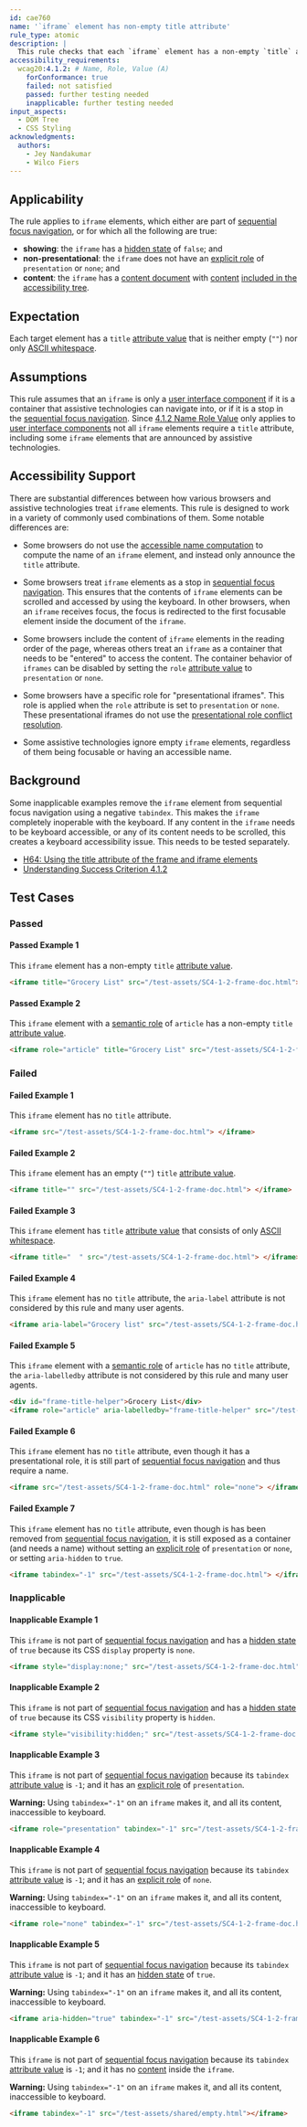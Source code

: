 ```yaml
---
id: cae760
name: '`iframe` element has non-empty title attribute'
rule_type: atomic
description: |
  This rule checks that each `iframe` element has a non-empty `title` attribute.
accessibility_requirements:
  wcag20:4.1.2: # Name, Role, Value (A)
    forConformance: true
    failed: not satisfied
    passed: further testing needed
    inapplicable: further testing needed
input_aspects:
  - DOM Tree
  - CSS Styling
acknowledgments:
  authors:
    - Jey Nandakumar
    - Wilco Fiers
---
```


## Applicability

The rule applies to `iframe` elements, which either are part of [sequential focus navigation][], or for which all the following are true:

- **showing**: the `iframe` has a [hidden state][] of `false`; and
- **non-presentational**: the `iframe` does not have an [explicit role][] of `presentation` or `none`; and
- **content**: the `iframe` has a [content document][] with [content][] [included in the accessibility tree][].

## Expectation

Each target element has a `title` [attribute value][] that is neither empty (`""`) nor only [ASCII whitespace][].

## Assumptions

This rule assumes that an `iframe` is only a [user interface component][] if it is a container that assistive technologies can navigate into, or if it is a stop in the [sequential focus navigation][]. Since [4.1.2 Name Role Value][sc412] only applies to [user interface components][user interface component] not all `iframe` elements require a `title` attribute, including some `iframe` elements that are announced by assistive technologies.

## Accessibility Support

There are substantial differences between how various browsers and assistive technologies treat `iframe` elements. This rule is designed to work in a variety of commonly used combinations of them. Some notable differences are:

- Some browsers do not use the [accessible name computation][] to compute the name of an `iframe` element, and instead only announce the `title` attribute.

- Some browsers treat `iframe` elements as a stop in [sequential focus navigation][]. This ensures that the contents of `iframe` elements can be scrolled and accessed by using the keyboard. In other browsers, when an `iframe` receives focus, the focus is redirected to the first focusable element inside the document of the `iframe`.

- Some browsers include the content of `iframe` elements in the reading order of the page, whereas others treat an `iframe` as a container that needs to be "entered" to access the content. The container behavior of `iframes` can be disabled by setting the `role` [attribute value][] to `presentation` or `none`.

- Some browsers have a specific role for "presentational iframes". This role is applied when the `role` attribute is set to `presentation` or `none`. These presentational iframes do not use the [presentational role conflict resolution][].

- Some assistive technologies ignore empty `iframe` elements, regardless of them being focusable or having an accessible name.

## Background

Some inapplicable examples remove the `iframe` element from sequential focus navigation using a negative `tabindex`. This makes the `iframe` completely inoperable with the keyboard. If any content in the `iframe` needs to be keyboard accessible, or any of its content needs to be scrolled, this creates a keyboard accessibility issue. This needs to be tested separately.

- [H64: Using the title attribute of the frame and iframe elements](https://www.w3.org/WAI/WCAG21/Techniques/html/H64)
- [Understanding Success Criterion 4.1.2](https://www.w3.org/WAI/WCAG21/Understanding/name-role-value.html)

## Test Cases

### Passed

#### Passed Example 1

This `iframe` element has a non-empty `title` [attribute value][].

```html
<iframe title="Grocery List" src="/test-assets/SC4-1-2-frame-doc.html"> </iframe>
```

#### Passed Example 2

This `iframe` element with a [semantic role][] of `article` has a non-empty `title` [attribute value][].

```html
<iframe role="article" title="Grocery List" src="/test-assets/SC4-1-2-frame-doc.html"> </iframe>
```

### Failed

#### Failed Example 1

This `iframe` element has no `title` attribute.

```html
<iframe src="/test-assets/SC4-1-2-frame-doc.html"> </iframe>
```

#### Failed Example 2

This `iframe` element has an empty (`""`) `title` [attribute value][].

```html
<iframe title="" src="/test-assets/SC4-1-2-frame-doc.html"> </iframe>
```

#### Failed Example 3

This `iframe` element has `title` [attribute value][] that consists of only [ASCII whitespace][].

```html
<iframe title="  " src="/test-assets/SC4-1-2-frame-doc.html"> </iframe>
```

#### Failed Example 4

This `iframe` element has no `title` attribute, the `aria-label` attribute is not considered by this rule and many user agents.

```html
<iframe aria-label="Grocery list" src="/test-assets/SC4-1-2-frame-doc.html"> </iframe>
```

#### Failed Example 5

This `iframe` element with a [semantic role][] of `article` has no `title` attribute, the `aria-labelledby` attribute is not considered by this rule and many user agents.

```html
<div id="frame-title-helper">Grocery List</div>
<iframe role="article" aria-labelledby="frame-title-helper" src="/test-assets/SC4-1-2-frame-doc.html"> </iframe>
```

#### Failed Example 6

This `iframe` element has no `title` attribute, even though it has a presentational role, it is still part of [sequential focus navigation][] and thus require a name.

```html
<iframe src="/test-assets/SC4-1-2-frame-doc.html" role="none"> </iframe>
```

#### Failed Example 7

This `iframe` element has no `title` attribute, even though is has been removed from [sequential focus navigation][], it is still exposed as a container (and needs a name) without setting an [explicit role][] of `presentation` or `none`, or setting `aria-hidden` to `true`.

```html
<iframe tabindex="-1" src="/test-assets/SC4-1-2-frame-doc.html"> </iframe>
```

### Inapplicable

#### Inapplicable Example 1

This `iframe` is not part of [sequential focus navigation][] and has a [hidden state][] of `true` because its CSS `display` property is `none`.

```html
<iframe style="display:none;" src="/test-assets/SC4-1-2-frame-doc.html"></iframe>
```

#### Inapplicable Example 2

This `iframe` is not part of [sequential focus navigation][] and has a [hidden state][] of `true` because its CSS `visibility` property is `hidden`.

```html
<iframe style="visibility:hidden;" src="/test-assets/SC4-1-2-frame-doc.html"></iframe>
```

#### Inapplicable Example 3

This `iframe` is not part of [sequential focus navigation][] because its `tabindex` [attribute value][] is `-1`; and it has an [explicit role][] of `presentation`.

**Warning:** Using `tabindex="-1"` on an `iframe` makes it, and all its content, inaccessible to keyboard.

```html
<iframe role="presentation" tabindex="-1" src="/test-assets/SC4-1-2-frame-doc.html"></iframe>
```

#### Inapplicable Example 4

This `iframe` is not part of [sequential focus navigation][] because its `tabindex` [attribute value][] is `-1`; and it has an [explicit role][] of `none`.

**Warning:** Using `tabindex="-1"` on an `iframe` makes it, and all its content, inaccessible to keyboard.

```html
<iframe role="none" tabindex="-1" src="/test-assets/SC4-1-2-frame-doc.html"></iframe>
```

#### Inapplicable Example 5

This `iframe` is not part of [sequential focus navigation][] because its `tabindex` [attribute value][] is `-1`; and it has an [hidden state][] of `true`.

**Warning:** Using `tabindex="-1"` on an `iframe` makes it, and all its content, inaccessible to keyboard.

```html
<iframe aria-hidden="true" tabindex="-1" src="/test-assets/SC4-1-2-frame-doc.html"></iframe>
```

#### Inapplicable Example 6

This `iframe` is not part of [sequential focus navigation][] because its `tabindex` [attribute value][] is `-1`; and it has no [content][] inside the `iframe`.

**Warning:** Using `tabindex="-1"` on an `iframe` makes it, and all its content, inaccessible to keyboard.

```html
<iframe tabindex="-1" src="/test-assets/shared/empty.html"></iframe>
```

[included in the accessibility tree]: #included-in-the-accessibility-tree 'Definition of included in the accessibility tree'
[ascii whitespace]: https://infra.spec.whatwg.org/#ascii-whitespace
[sequential focus navigation]: https://html.spec.whatwg.org/multipage/interaction.html#sequential-focus-navigation 'HTML definition of Sequential focus navigation'
[user interface component]: https://www.w3.org/TR/WCAG21/#dfn-user-interface-components
[accessible name computation]: https://www.w3.org/TR/accname
[explicit role]: #explicit-role
[hidden state]: #hidden-state
[content]: https://html.spec.whatwg.org/multipage/dom.html#palpable-content 'HTML definition of Palpable Content'
[attribute value]: #attribute-value
[sc412]: https://www.w3.org/TR/WCAG21/#name-role-value 'WCAG 2.1 Success Criterion 4.1.2 Name, Role, Value'
[content document]: https://html.spec.whatwg.org/#dom-iframe-contentdocument
[presentational role conflict resolution]: https://www.w3.org/TR/wai-aria-1.1/#conflict_resolution_presentation_none 'ARIA 1.1 Presentational Roles Conflict Resolution'
[semantic role]: #semantic-role
